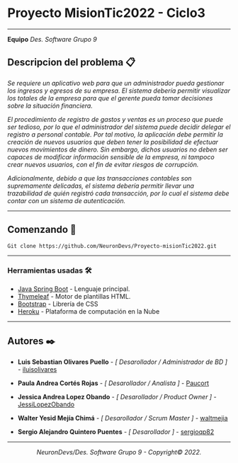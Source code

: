 # Proyecto MisionTic2022 - Ciclo3 

---
<b> Equipo</b> _Des. Software Grupo 9_
## Descripcion del problema 📋



_Se requiere un aplicativo web para que un administrador pueda gestionar los ingresos y egresos de su empresa. El sistema debería permitir visualizar los totales de la empresa para que el gerente pueda tomar decisiones sobre la situación financiera._

_El procedimiento de registro de gastos y ventas es un proceso que puede ser tedioso, por lo que el administrador del sistema puede decidir delegar el registro a personal contable. Por tal motivo, la aplicación debe permitir la creación de nuevos usuarios que deben tener la posibilidad de efectuar nuevos movimientos de dinero. Sin embargo, dichos usuarios no deben ser capaces de modificar información sensible de la empresa, ni tampoco crear nuevos usuarios, con el fin de evitar riesgos de corrupción._

_Adicionalmente, debido a que las transacciones contables son supremamente delicadas, el sistema debería permitir llevar una trazabilidad de quién registró cada transacción, por lo cual el sistema debe contar con un sistema de autenticación._

---
## Comenzando 🚀
```
Git clone https://github.com/NeuronDevs/Proyecto-misionTic2022.git
```

---

### Herramientas usadas 🛠

* [Java Spring Boot](https://spring.io/projects/spring-boot) - Lenguaje principal.
* [Thymeleaf](https://www.thymeleaf.org/) - Motor de plantillas HTML.
* [Bootstrap](https://getbootstrap.com/) - Librería de CSS
* [Heroku](https://www.google.com/search?client=firefox-b-d&q=herok) -  Plataforma de computación en la Nube

---
## Autores ✒️

* **Luis Sebastian Olivares Puello** - *[ Desarollador / Administrador de BD ]* - [iluisolivares](https://github.com/iluisolivares)

* **Paula Andrea Cortés Rojas** - *[ Desarollador / Analista ]* - [Paucort](https://github.com/Paucort)

* **Jessica Andrea Lopez Obando** - *[ Desarollador / Product Owner ]* - [JessiLopezObando](https://github.com/JessiLopezObando)

* **Walter Yesid Mejía Chimá** - *[ Desarollador / Scrum Master ]* - [waltmejia](https://github.com/waltmejia)

* **Sergio Alejandro Quintero Puentes** - *[ Desarollador ]* - [sergioqp82](https://github.com/sergioqp82)

---

 _<center>NeuronDevs/Des. Software Grupo 9 - Copyright© 2022.</center>_


